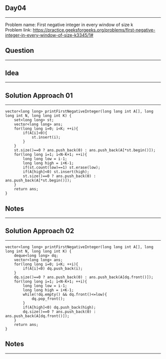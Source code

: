 ## Day04
--------
Problem name: First negative integer in every window of size k <br>
Problem link: https://practice.geeksforgeeks.org/problems/first-negative-integer-in-every-window-of-size-k3345/1#

## Question
-----------

## Idea
-------

## Solution Approach 01
-----------------------
```
vector<long long> printFirstNegativeInteger(long long int A[], long long int N, long long int K) {
    set<long long> st;
    vector<long long> ans;
    for(long long i=0; i<K; ++i){
        if(A[i]<0){
            st.insert(i);
        }
    }
    st.size()==0 ? ans.push_back(0) : ans.push_back(A[*st.begin()]);
    for(long long i=1; i<N-K+1; ++i){
        long long low = i-1;
        long long high = i+K-1;
        if(st.count(low)==1) st.erase(low);
        if(A[high]<0) st.insert(high);
        st.size()==0 ? ans.push_back(0) : ans.push_back(A[*st.begin()]);
    }
    return ans;
}
```

## Notes
--------

## Solution Approach 02
-----------------------
```
vector<long long> printFirstNegativeInteger(long long int A[], long long int N, long long int K) {
    deque<long long> dq;
    vector<long long> ans;
    for(long long i=0; i<K; ++i){
        if(A[i]<0) dq.push_back(i);
    }
    dq.size()==0 ? ans.push_back(0) : ans.push_back(A[dq.front()]);
    for(long long i=1; i<N-K+1; ++i){
        long long low = i-1;
        long long high = i+K-1;
        while(!dq.empty() && dq.front()<=low){
            dq.pop_front();
        }
        if(A[high]<0) dq.push_back(high);
        dq.size()==0 ? ans.push_back(0) : ans.push_back(A[dq.front()]);
    }
    return ans;
}
```

## Notes
--------